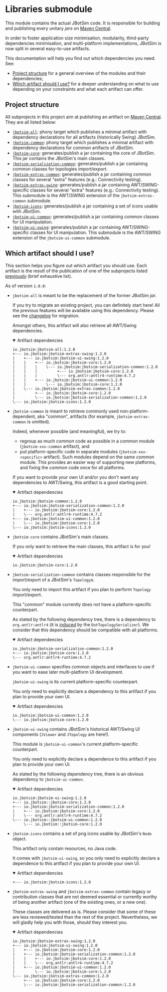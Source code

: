 # Libraries submodule

This module contains the actual JBotSim code. It is responsible for building and publishing every unitary *jars* on 
[Maven Central][maven-central-jbotsim].

In order to foster application size minimisation, modularity, third-party dependencies minimisation, and multi-platform
implementations, JBotSim is now split in several easy-to-use artifacts.  

This documentation will help you find out which dependencies you need. See:
* [Project structure](#project-structure) for a general overview of the modules and their dependencies;
* [Which artifact should I use?](#which-artifact-should-i-use) for a deeper understanding on what to use depending on 
your constraints and what each artifact can offer.

## Project structure
All subprojects in this project aim at publishing an artifact on 
[Maven Central][maven-central-jbotsim]. 
They are all listed below:

* [`jbotsim-all`](./jbotsim-all/README.md): phony target which publishes a minimal artifact with dependency declarations 
for all artifacts (historically Swing) JBotSim.
* [`jbotsim-common`](./jbotsim-common/README.md): phony target which publishes a minimal artifact with dependency 
declarations for *common* artifacts of JBotSim.
* [`jbotsim-core`](./jbotsim-core/README.md): generates/publish a jar containing the core of JBotSim.
This jar contains the JBotSim's main classes.
* [`jbotsim-serialization-common`](./jbotsim-serialization-common/README.md): generates/publish a jar containing common classes for 
topologies import/export.
* [`jbotsim-extras-common`](./jbotsim-extras-common/README.md): generates/publish a jar containing common classes for
 several "extra" features (e.g.: Connectivity testing).
* [`jbotsim-extras-swing`](./jbotsim-extras-swing/README.md): generates/publish a jar containing AWT/SWING-specific 
classes for several "extra" features (e.g.: Connectivity testing).
  This submodule is the AWT/SWING extension of the `jbotsim-extras-common` submodule.
* [`jbotsim-icons`](./jbotsim-icons/README.md): generates/publish a jar containing a set of icons usable with JBotSim.
* [`jbotsim-ui-common`](./jbotsim-ui-common/README.md): generates/publish a jar containing common classes for UI 
manipulation.
* [`jbotsim-ui-swing`](./jbotsim-ui-swing/README.md): generates/publish a jar containing AWT/SWING-specific classes 
for UI manipulation.
  This submodule is the AWT/SWING extension of the `jbotsim-ui-common` submodule.



## Which artifact should I use?
This section helps you figure out which artifact you should use. 
Each artifact is the result of the publication of one of the subprojects listed [previously](#project-structure) 
(brief exhaustive list). 

As of version `1.0.0`:
* `jbotsim-all` is meant to be the replacement of the former JBotSim *jar*. 

  If you try to migrate an existing project, you can definitely start here! 
  All the previous features will be available using this dependency. Please see
   the [changelog](../CHANGELOG.md) for migration.

  Amongst others, this artifact will also retrieve all AWT/Swing dependencies. 
  
  <details open><summary>Artifact dependencies</summary>
  <p>
  
    ```
    io.jbotsim:jbotsim-all:1.2.0
    +--- io.jbotsim:jbotsim-extras-swing:1.2.0
    |    +--- io.jbotsim:jbotsim-ui-swing:1.2.0
    |    |    +--- io.jbotsim:jbotsim-core:1.2.0
    |    |    |    \--- io.jbotsim:jbotsim-serialization-common:1.2.0
    |    |    |         +--- io.jbotsim:jbotsim-core:1.2.0
    |    |    |         \--- org.antlr:antlr4-runtime:4.7.2
    |    |    +--- io.jbotsim:jbotsim-ui-common:1.2.0
    |    |         \--- io.jbotsim:jbotsim-core:1.2.0
    |    \--- io.jbotsim:jbotsim-extras-common:1.2.0
    |         +--- io.jbotsim:jbotsim-core:1.2.0
    |         \--- io.jbotsim:jbotsim-serialization-common:1.2.0
    \--- io.jbotsim:jbotsim-icons:1.2.0

    ```

  </p>
  </details>
  

* `jbotsim-common` is meant to retrieve commonly used non-platform-dependent, aka "*common*", artifacts 
  (for example, `jbotsim-extras-common` is omitted).

  Indeed, whenever possible (and meaningful), we try to:
  * regroup as much *common* code as possible in a *common* module (`jbotsim-xxx-common` artifact), and 
  * put platform-specific code in separate modules (`jbotsim-xxx-<specific>` artifact). 
    Such modules depend on the same *common* module. This provides an easier way of supporting new platforms, 
    and fixing the *common* code once for all platforms.
  
  If you want to provide your own UI and/or you don't want any dependencies to AWT/Swing, this artifact is a good 
  starting point.
  
  <details open><summary>Artifact dependencies</summary>
  <p>
  
    ```
    io.jbotsim:jbotsim-common:1.2.0
    +--- io.jbotsim:jbotsim-serialization-common:1.2.0
    |    +--- io.jbotsim:jbotsim-core:1.2.0
    |    \--- org.antlr:antlr4-runtime:4.7.2
    +--- io.jbotsim:jbotsim-ui-common:1.2.0
    |    \--- io.jbotsim:jbotsim-core:1.2.0
    \--- io.jbotsim:jbotsim-icons:1.2.0
    
    ```

  </p>
  </details>
  
* `jbotsim-core` contains JBotSim's main classes.

  If you only want to retrieve the main classes, this artifact is for you!  
    
  <details open><summary>Artifact dependencies</summary>
  <p>
  
    ```
    io.jbotsim:jbotsim-core:1.2.0
    ```
    
  </p>
  </details>
  
* `jbotsim-serialization-common` contains classes responsible for the import/export of a JBotSim's `Topology`s.

  You only need to import this artifact if you plan to perform `Topology` import/export.
  
  This "*common*" module currently does not have a platform-specific counterpart.
  
  As stated by the following dependency tree, there is a dependency to `org.antlr:antlr4` 
  (it is [induced](jbotsim-serialization-common/README.md#external-dependencies) by the `DotTopologySerializer`). 
  We consider that this dependency should be compatible with all platforms.

  <details open><summary>Artifact dependencies</summary>
  <p>
  
    ```
    io.jbotsim:jbotsim-serialization-common:1.2.0
    +--- io.jbotsim:jbotsim-core:1.2.0
    \--- org.antlr:antlr4-runtime:4.7.2
    ```
    
  </p>
  </details>

* `jbotsim-ui-common` specifies *common* objects and interfaces to use if you want to ease later multi-platform UI 
  development.
  
  `jbotsim-ui-swing` is its current platform-specific counterpart.
  
  You only need to explicitly declare a dependency to this artifact if you plan to provide your own UI. 
  
  <details open><summary>Artifact dependencies</summary>
  <p>
  
    ```
    io.jbotsim:jbotsim-ui-common:1.2.0
    \--- io.jbotsim:jbotsim-core:1.2.0
    ```
    
  </p>
  </details>

* `jbotsim-ui-swing` contains JBotSim's historical AWT/Swing UI components (`JViewer` and `JTopology` are here!).

  This module is `jbotsim-ui-common`'s current platform-specific counterpart.
  
  You only need to explicitly declare a dependence to this artifact if you plan to provide your own UI. 
  
  As stated by the following dependency tree, there is an obvious dependency to `jbotsim-ui-common`.
  
  <details open><summary>Artifact dependencies</summary>
  <p>
  
    ```
    io.jbotsim:jbotsim-ui-swing:1.2.0
    +--- io.jbotsim::jbotsim-core:1.2.0
    +--- io.jbotsim:jbotsim-serialization-common:1.2.0
    |    +--- io.jbotsim:jbotsim-core:1.2.0
    |    \--- org.antlr:antlr4-runtime:4.7.2
    \--- io.jbotsim::jbotsim-ui-common:1.2.0
         \--- io.jbotsim::jbotsim-core:1.2.0    
    ```
    
  </p>
  </details>


* `jbotsim-icons` contains a set of png icons usable by JBotSim's `Node` object.

  This artifact only contain resources, no Java code. 
  
  It comes with `jbotsim-ui-swing`, so you only need to explicitly declare a dependence to this artifact if you plan to 
  provide your own UI. 
  
  <details open><summary>Artifact dependencies</summary>
  <p>
  
    ```
    +--- io.jbotsim:jbotsim-icons:1.2.0
    
    ```
    
  </p>
  </details>
    

* `jbotsim-extras-swing` and `jbotsim-extras-common` contain legacy or contribution classes that are not deemed 
  essential or currently worthy of being another artifact (one of the existing ones, or a new one).
  
  These classes are delivered as is. Please consider that some of these are less reviewed/tested than the rest of the 
  project. 
  Nevertheless, we will gladly help you with those, should they interest you.
  
  <details open><summary>Artifact dependencies</summary>
  <p>
  
    ```
    io.jbotsim:jbotsim-extras-swing:1.2.0
    +--- io.jbotsim:jbotsim-ui-swing:1.2.0
    |    +--- io.jbotsim:jbotsim-core:1.2.0
    |    +--- io.jbotsim:jbotsim-serialization-common:1.2.0
    |    |    +--- io.jbotsim:jbotsim-core:1.2.0
    |    |    \--- org.antlr:antlr4-runtime:4.7.2
    |    +--- io.jbotsim:jbotsim-ui-common:1.2.0
    |         \--- io.jbotsim:jbotsim-core:1.2.0
    \--- io.jbotsim:jbotsim-extras-common:1.2.0
         +--- io.jbotsim:jbotsim-core:1.2.0
         \--- io.jbotsim:jbotsim-serialization-common:1.2.0
    ```
    
  </p>
  </details>


[maven-central-jbotsim]: https://search.maven.org/search?q=g:io.jbotsim
